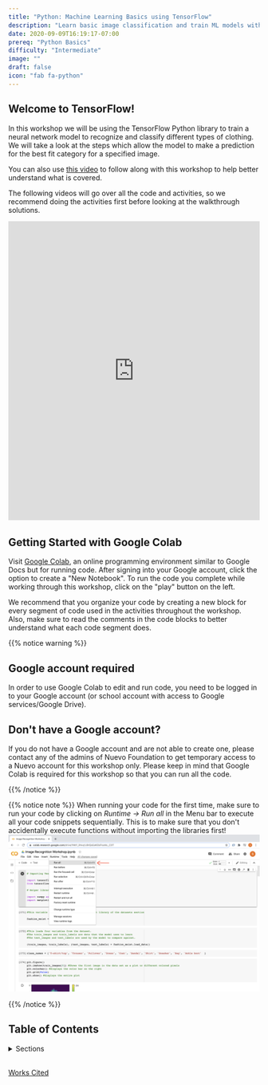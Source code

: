```yaml
---
title: "Python: Machine Learning Basics using TensorFlow"
description: "Learn basic image classification and train ML models with TensorFlow"
date: 2020-09-09T16:19:17-07:00
prereq: "Python Basics"
difficulty: "Intermediate"
image: ""
draft: false
icon: "fab fa-python"
---
```



## Welcome to TensorFlow!

In this workshop we will be using the TensorFlow Python library to train a neural network model to recognize and classify different types of clothing. We will take a look at the steps which allow the model to make a prediction for the best fit category for a specified image.

You can also use [this video](https://www.youtube.com/watch?v=FiNglI1wRNk) to follow along with this workshop to help better understand what is covered.

The following videos will go over all the code and activities, so we recommend doing the activities first before looking at the walkthrough solutions.

<iframe width="100%" height="600px" src="https://www.youtube.com/embed/6FfxBNRn0Ww" frameborder="0" allow="accelerometer; autoplay; encrypted-media; gyroscope; picture-in-picture" allowfullscreen></iframe>

## Getting Started with Google Colab
Visit [Google Colab](https://colab.research.google.com/), an online programming environment similar to Google Docs but for running code. After signing into your Google account, click the option to create a "New Notebook". To run the code you complete while working through this workshop, click on the "play" button on the left. 

We recommend that you organize your code by creating a new block for every segment of code used in the activities throughout the workshop. Also, make sure to read the comments in the code blocks to better understand what each code segment does.

{{% notice warning %}}
## Google account required

In order to use Google Colab to edit and run code, you need to be logged in to your Google account (or school account with access to Google services/Google Drive). 

## Don't have a Google account?
If you do not have a Google account and are not able to create one, please contact any of the admins of Nuevo Foundation to get temporary access to a Nuevo account for this workshop only. Please keep in mind that Google Colab is required for this workshop so that you can run all the code.

{{% /notice %}}

{{% notice note %}}
When running your code for the first time, make sure to run your code by clicking on _Runtime -> Run all_ in the Menu bar to execute all your code snippets sequentially. This is to make sure that you don't accidentally execute functions without importing the libraries first!
![Colab intro](media/colab_intro.png)

{{% /notice %}}

## Table of Contents
<details>
<summary>Sections</summary>
{{% children %}}
</details>

<br>

<a href="https://www.tensorflow.org/tutorials/keras/classification" target="_blank">Works Cited</a>
